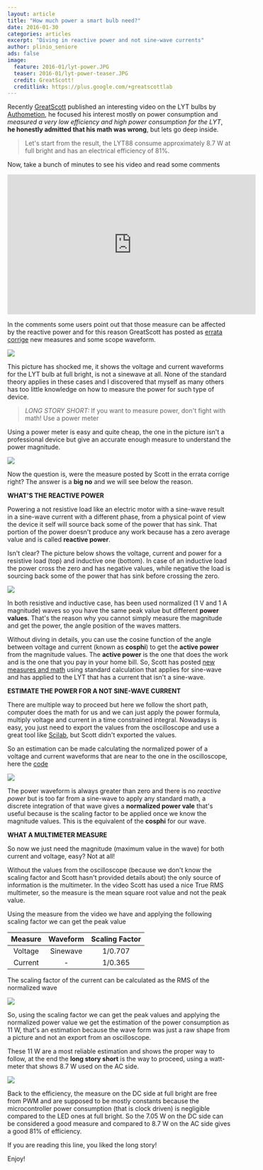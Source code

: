 ```yaml
---
layout: article
title: "How much power a smart bulb need?"
date: 2016-01-30
categories: articles
excerpt: "Diving in reactive power and not sine-wave currents"
author: plinio_seniore
ads: false
image:
  feature: 2016-01/lyt-power.JPG
  teaser: 2016-01/lyt-power-teaser.JPG
  credit: GreatScott!
  creditlink: https://plus.google.com/+greatscottlab
---
```


Recently [GreatScott](https://plus.google.com/+greatscottlab) published an interesting video on the LYT bulbs by [Authometion](http://authometion.com/), he focused his interest mostly on power consumption and *measured a very low efficiency and high power consumption for the LYT*, **he honestly admitted that his math was wrong**, but lets go deep inside.

> Let's start from the result, the LYT88 consume approximately 8.7 W at full bright and has an electrical efficiency of 81%. 

Now, take a bunch of minutes to see his video and read some comments
<iframe width="560" height="315" src="https://www.youtube.com/embed/g0F-rFhNZGU" frameborder="0" allowfullscreen></iframe>

In the comments some users point out that those measure can be affected by the reactive power and for this reason GreatScott has posted as [errata corrige](https://plus.google.com/+greatscottlab/posts/7opXdvYK7Sf) new measures and some scope waveform.

![](http://souliss.net/images/2016-01/lyt-current.JPG?raw=true)

This picture has shocked me, it shows the voltage and current waveforms for the LYT bulb at full bright, is not a sinewave at all. None of the standard theory applies in these cases and I discovered that myself as many others has too little knowledge on how to measure the power for such type of device.

> *LONG STORY SHORT:* If you want to measure power, don't fight with math! Use a power meter

Using a power meter is easy and quite cheap, the one in the picture isn't a professional device but give an accurate enough measure to understand the power magnitude.

![](http://souliss.net/images/2016-01/power-meter.jpg?raw=true)

Now the question is, were the measure posted by Scott in the errata corrige right? The answer is a **big no** and we will see below the reason.

**WHAT'S THE REACTIVE POWER**

Powering a not resistive load like an electric motor with a sine-wave result in a sine-wave current with a different phase, from a physical point of view the device it self will source back some of the power that has sink. That portion of the power doesn't produce any work because has a zero average value and is called **reactive power**.

Isn't clear? The picture below shows the voltage, current and power for a resistive load (top) and inductive one (bottom). In case of an inductive load the power cross the zero and has negative values, while negative the load is sourcing back some of the power that has sink before crossing the zero.

![](http://souliss.net/images/2016-01/Sinewave-power.png?raw=true)

In both resistive and inductive case, has been used normalized (1 V and 1 A magnitude) waves so you have the same peak value but different **power values**. That's the reason why you cannot simply measure the magnitude and get the power, the angle position of the waves matters.

Without diving in details, you can use the cosine function of the angle between voltage and current (known as **cosphi**) to get the **active power** from the magnitude values. The **active power** is the one that does the work and is the one that you pay in your home bill.
So, Scott has posted [new measures and math](https://plus.google.com/+greatscottlab/posts/7opXdvYK7Sf) using standard calculation that applies for sine-wave and has applied to the LYT that has a current that isn't a sine-wave. 

**ESTIMATE THE POWER FOR A NOT SINE-WAVE CURRENT**

There are multiple way to proceed but here we follow the short path, computer does the math for us and we can just apply the power formula, multiply voltage and current in a time constrained integral. Nowadays is easy, you just need to export the values from the oscilloscope and use a great tool like [Scilab](http://www.scilab.org/), but Scott didn't exported the values.

So an estimation can be made calculating the normalized power of a voltage and current waveforms that are near to the one in the oscilloscope, here the [code](https://github.com/plinioseniore/lyt-current-estimation/tree/master)

![](http://souliss.net/images/2016-01/Normalized-power.png?raw=true)

The power waveform is always greater than zero and there is no *reactive power* but is too far from a sine-wave to apply any standard math, a discrete integration of that wave gives a **normalized power vale** that's useful because is the scaling factor to be applied once we know the magnitude values. This is the equivalent of the **cosphi** for our wave.

**WHAT A MULTIMETER MEASURE**

So now we just need the magnitude (maximum value in the wave) for both current and voltage, easy? Not at all!

Without the values from the oscilloscope (because we don't know the scaling factor and Scott hasn't provided details about) the only source of information is the multimeter. In the video Scott has used a nice True RMS multimeter, so the measure is the mean square root value and not the peak value.

Using the measure from the video we have and applying the following scaling factor we can get the peak value

| Measure | Waveform | Scaling Factor |
|:---:|:---:|:---:|
| Voltage | Sinewave | 1/0.707 | 
| Current | - | 1/0.365 |

The scaling factor of the current can be calculated as the RMS of the normalized wave

![](http://souliss.net/images/2016-01/current-rms.png?raw=true)

So, using the scaling factor we can get the peak values and applying the normalized power value we get the estimation of the power consumption as 11 W, that's an estimation because the wave form was just a raw shape from a picture and not an export from an oscilloscope. 

These 11 W are a most reliable estimation and shows the proper way to follow, at the end the **long story short** is the way to proceed, using a watt-meter that shows 8.7 W used on the AC side.

![](http://souliss.net/images/2016-01/Measures.png?raw=true)

Back to the efficiency, the measure on the DC side at full bright are free from PWM and are supposed to be mostly constants because the microcontroller power consumption (that is clock driven) is negligible compared to the LED ones at full bright. So the 7.05 W on the DC side can be considered a good measure and compared to 8.7 W on the AC side gives a good 81% of efficiency.

If you are reading this line, you liked the long story!

Enjoy! 
